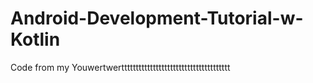 # Android-Development-Tutorial-w-Kotlin
Code from my Youwertwertttttttttttttttttttttttttttttttttttttt
